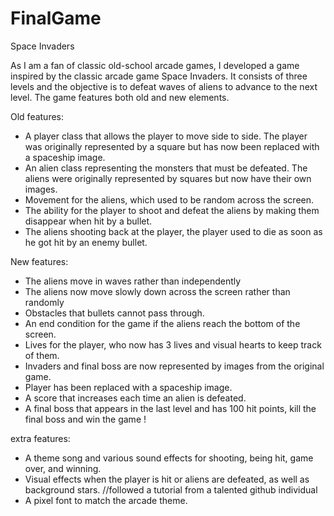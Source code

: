 # FinalGame
Space Invaders


As I am a fan of classic old-school arcade games, I developed a game inspired by the classic arcade game Space Invaders. It consists of three levels and the objective is to defeat waves of aliens to advance to the next level. The game features both old and new elements.


Old features:
* A player class that allows the player to move side to side. The player was originally represented by a square but has now been replaced with a spaceship image.
* An alien class representing the monsters that must be defeated. The aliens were originally represented by squares but now have their own images.
* Movement for the aliens, which used to be random across the screen.
* The ability for the player to shoot and defeat the aliens by making them disappear when hit by a bullet.
* The aliens shooting back at the player, the player used to die as soon as he got hit by an enemy bullet.


New features:
* The aliens move in waves rather than independently
* The aliens now move slowly down across the screen rather than randomly
* Obstacles that bullets cannot pass through.
* An end condition for the game if the aliens reach the bottom of the screen.
* Lives for the player, who now has 3 lives and visual hearts to keep track of them.
* Invaders and final boss are now represented by images from the original game.
* Player has been replaced with a spaceship image.
* A score that increases each time an alien is defeated.
* A final boss that appears in the last level and has 100 hit points, kill the final boss and win the game !

extra features:
* A theme song and various sound effects for shooting, being hit, game over, and winning.
* Visual effects when the player is hit or aliens are defeated, as well as background stars. //followed a tutorial from a talented github individual
* A pixel font to match the arcade theme.


